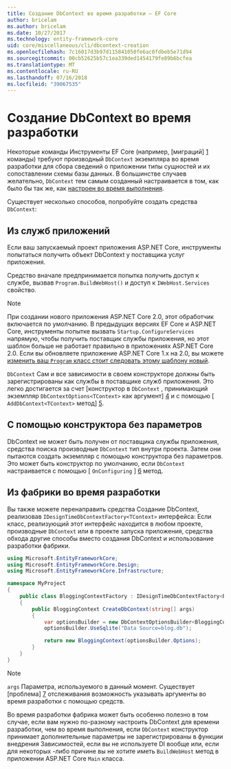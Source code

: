 ```yaml
---
title: Создание DbContext во время разработки — EF Core
author: bricelam
ms.author: bricelam
ms.date: 10/27/2017
ms.technology: entity-framework-core
uid: core/miscellaneous/cli/dbcontext-creation
ms.openlocfilehash: 7c16017d3b97d115841050fe6ac0fdbeb5e71d94
ms.sourcegitcommit: 00cb52625b57c1ea339ded1454179fe89b6bcfea
ms.translationtype: MT
ms.contentlocale: ru-RU
ms.lasthandoff: 07/16/2018
ms.locfileid: "39067535"
---
```

<a name="design-time-dbcontext-creation"></a>Создание DbContext во время разработки
==============================
Некоторые команды Инструменты EF Core (например, [миграций] [ 1] команды) требуют производный `DbContext` экземпляра во время разработки для сбора сведений о приложении типы сущностей и их сопоставлении схемы базы данных. В большинстве случаев желательно, `DbContext` тем самым созданный настраивается в том, как было бы так же, как [настроен во время выполнения][2].

Существует несколько способов, попробуйте создать средства `DbContext`:

<a name="from-application-services"></a>Из служб приложений
-------------------------
Если ваш запускаемый проект приложения ASP.NET Core, инструменты попытаться получить объект DbContext у поставщика услуг приложения.

Средство вначале предпринимается попытка получить доступ к службе, вызвав `Program.BuildWebHost()` и доступ к `IWebHost.Services` свойство.

> [!NOTE]
> При создании нового приложения ASP.NET Core 2.0, этот обработчик включается по умолчанию. В предыдущих версиях EF Core и ASP.NET Core, инструменты попытке вызвать `Startup.ConfigureServices` напрямую, чтобы получить поставщик службы приложения, но этот шаблон больше не работает правильно в приложениях ASP.NET Core 2.0. Если вы обновляете приложение ASP.NET Core 1.x на 2.0, вы можете [изменить ваш `Program` класс стоит следовать этому шаблону новый][3].

`DbContext` Сам и все зависимости в своем конструкторе должны быть зарегистрированы как службы в поставщике служб приложения. Это легко достигается за счет [конструктор в `DbContext` , принимающий экземпляр `DbContextOptions<TContext>` как аргумент] [ 4] и с помощью [ `AddDbContext<TContext>` метод] [5].

<a name="using-a-constructor-with-no-parameters"></a>С помощью конструктора без параметров
--------------------------------------
DbContext не может быть получен от поставщика службы приложения, средства поиска производные `DbContext` тип внутри проекта. Затем они пытаются создать экземпляр с помощью конструктора без параметров. Это может быть конструктор по умолчанию, если `DbContext` настраивается с помощью [ `OnConfiguring` ] [ 6] метод.

<a name="from-a-design-time-factory"></a>Из фабрики во время разработки
--------------------------
Вы также можете перенаправить средства Создание DbContext, реализовав `IDesignTimeDbContextFactory<TContext>` интерфейса: Если класс, реализующий этот интерфейс находится в любом проекте, производные `DbContext` или в проекте запуска приложения, средства обхода другие способы вместо создания DbContext и использование разработки фабрики.

``` csharp
using Microsoft.EntityFrameworkCore;
using Microsoft.EntityFrameworkCore.Design;
using Microsoft.EntityFrameworkCore.Infrastructure;

namespace MyProject
{
    public class BloggingContextFactory : IDesignTimeDbContextFactory<BloggingContext>
    {
        public BloggingContext CreateDbContext(string[] args)
        {
            var optionsBuilder = new DbContextOptionsBuilder<BloggingContext>();
            optionsBuilder.UseSqlite("Data Source=blog.db");

            return new BloggingContext(optionsBuilder.Options);
        }
    }
}
```

> [!NOTE]
> `args` Параметра, используемого в данный момент. Существует [проблема] [ 7] отслеживания возможность указывать аргументы во время разработки с помощью средств.

Во время разработки фабрика может быть особенно полезно в том случае, если вам нужно по-разному настроить DbContext для времени разработки, чем во время выполнения, если `DbContext` конструктор принимает дополнительные параметры не зарегистрированы в функции внедрения Зависимостей, если вы не используете DI вообще или, если для некоторых -либо причине вы не хотите иметь `BuildWebHost` метод в приложении ASP.NET Core `Main` класса.

  [1]: xref:core/managing-schemas/migrations/index
  [2]: xref:core/miscellaneous/configuring-dbcontext
  [3]: https://docs.microsoft.com/aspnet/core/migration/1x-to-2x/#update-main-method-in-programcs
  [4]: xref:core/miscellaneous/configuring-dbcontext#constructor-argument
  [5]: xref:core/miscellaneous/configuring-dbcontext#using-dbcontext-with-dependency-injection
  [6]: xref:core/miscellaneous/configuring-dbcontext#onconfiguring
  [7]: https://github.com/aspnet/EntityFrameworkCore/issues/8332
